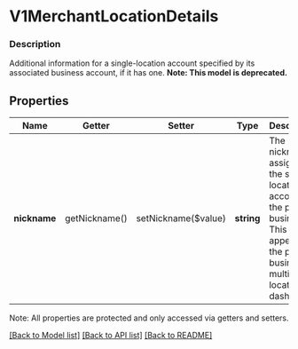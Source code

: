 # V1MerchantLocationDetails

### Description

Additional information for a single-location account specified by its associated business account, if it has one.
**Note: This model is deprecated.**

## Properties
Name | Getter | Setter | Type | Description | Notes
------------ | ------------- | ------------- | ------------- | ------------- | -------------
**nickname** | getNickname() | setNickname($value) | **string** | The nickname assigned to the single-location account by the parent business. This value appears in the parent business&#39;s multi-location dashboard. | [optional] 

Note: All properties are protected and only accessed via getters and setters.

[[Back to Model list]](../../README.md#documentation-for-models) [[Back to API list]](../../README.md#documentation-for-api-endpoints) [[Back to README]](../../README.md)

